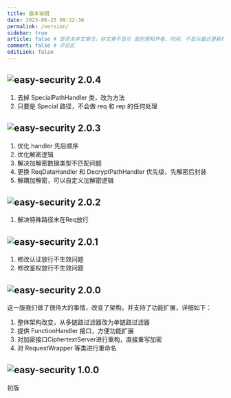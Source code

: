 ```yaml
---
title: 版本说明
date: 2023-06-25 09:22:36
permalink: /version/
sidebar: true
article: false # 是否未非文章页，非文章不显示 面包屑和作者、时间，不显示最近更新栏，不会参与到最近更新文章的数据计算中
comment: false # 评论区
editLink: false
---
```


## ![easy-security 2.0.4](https://img.shields.io/badge/EasySecurity-v2.0.4-yellow)
1. 去掉 SpecialPathHandler 类，改为方法
2. 只要是 Special 路径，不会做 req 和 rep 的任何处理

## ![easy-security 2.0.3](https://img.shields.io/badge/EasySecurity-v2.0.3-yellow)
1. 优化 handler 先后顺序
2. 优化解密逻辑
3. 解决加解密数据类型不匹配问题
4. 更换 ReqDataHandler 和 DecryptPathHandler 优先级，先解密后封装
5. 解耦加解密，可以自定义加解密逻辑

## ![easy-security 2.0.2](https://img.shields.io/badge/EasySecurity-v2.0.2-yellow)
1. 解决特殊路径未在Req放行

## ![easy-security 2.0.1](https://img.shields.io/badge/EasySecurity-v2.0.1-yellow)
1. 修改认证放行不生效问题
2. 修改鉴权放行不生效问题

## ![easy-security 2.0.0](https://img.shields.io/badge/EasySecurity-V2.0.0-yellow)
这一版我们做了很伟大的事情，改变了架构，并支持了功能扩展，详细如下：
1. 整体架构改变，从多链路过滤器改为单链路过滤器
2. 提供 FunctionHandler 接口，方便功能扩展
3. 对加密接口CiphertextServer进行重构，直接重写加密
4. 对 RequestWrapper 等类进行重命名

## ![easy-security 1.0.0](https://img.shields.io/badge/EasySecurity-V1.0.0-yellow)
初版